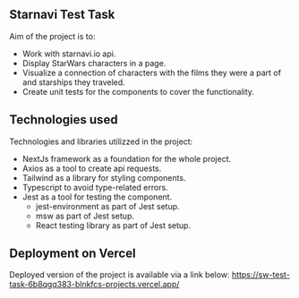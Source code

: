 
## Starnavi Test Task

Aim of the project is to:

-  Work with starnavi.io api.
-  Display StarWars characters in a page.
-  Visualize a connection of characters with the films they were a part of and starships they traveled.
-  Create unit tests for the components to cover the functionality.

## Technologies used

Technologies and libraries utilizzed in the project:

- NextJs framework as a foundation for the whole project.
- Axios as a tool to create api requests.
- Tailwind as a library for styling components.
- Typescript to avoid type-related errors.
- Jest as a tool for testing the component.
  * jest-environment as part of Jest setup.
  * msw as part of Jest setup.
  * React testing library as part of Jest setup.


## Deployment on Vercel

Deployed version of the project is available via a link below:
https://sw-test-task-6b8qgq383-blnkfcs-projects.vercel.app/
